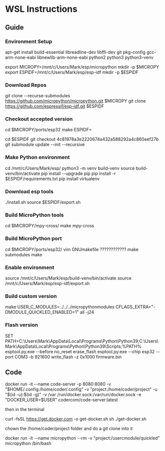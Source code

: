 # WSL Instructions
## Guide
### Environment Setup
apt-get install build-essential libreadline-dev libffi-dev git pkg-config gcc-arm-none-eabi libnewlib-arm-none-eabi python2 python3 python3-venv

export MICROPY=/mnt/c/Users/Mark/esp/micropython
mkdir -p $MICROPY
export ESPIDF=/mnt/c/Users/Mark/esp/esp-idf
mkdir -p $ESPIDF

### Download Repos
git clone --recurse-submodules https://github.com/micropython/micropython.git $MICROPY
git clone https://github.com/espressif/esp-idf.git $ESPIDF

### Checkout accepted version
cd $MICROPY/ports/esp32
make ESPIDF=

cd $ESPIDF
git checkout 4c81978a3e2220674a432a588292a4c860eef27b
git submodule update --init --recursive

### Make Python environment
cd /mnt/c/Users/Mark/esp/
python3 -m venv build-venv
source build-venv/bin/activate
pip install --upgrade pip
pip install -r $ESPIDF/requirements.txt
pip install virtualenv

### Download esp tools
./install.sh
source $ESPIDF/export.sh

### Build MicroPython tools
cd $MICROPY/mpy-cross/
make mpy-cross

### Build MicroPython port
cd $MICROPY/ports/esp32/
vim GNUmakefile ????????????
make submodules
make

### Enable environment
source /mnt/c/Users/Mark/esp/build-venv/bin/activate
source /mnt/c/Users/Mark/esp/esp-idf/export.sh

### Build custom version
make USER_C_MODULES=../../../micropythonmodules CFLAGS_EXTRA="-DMODULE_QUICKLED_ENABLED=1" all -j24

### Flash version
SET PATH=C:\Users\Mark\AppData\Local\Programs\Python\Python39;C:\Users\Mark\AppData\Local\Programs\Python\Python39\Scripts;%PATH%
esptool.py.exe --before no_reset erase_flash
esptool.py.exe --chip esp32 --port COM3 -b 921600 write_flash -z 0x1000 firmware.bin

## Code
docker run -it --name code-server -p 8080:8080   -v "$HOME/.config:/home/coder/.config"   -v "project:/home/coder/project"   -u "$(id -u):$(id -g)" -v /var
/run/docker.sock:/var/run/docker.sock  -e "DOCKER_USER=$USER"   codercom/code-server:latest

then in the terminal

curl -fsSL https://get.docker.com -o get-docker.sh
sh ./get-docker.sh

chown the /home/coder/project folder and do a git clone into it

docker run -it --name micropython --rm -v "project:/usercmodule/quickled" micropython /bin/bash

